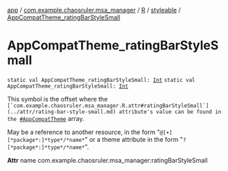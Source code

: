 [app](../../../index.md) / [com.example.chaosruler.msa_manager](../../index.md) / [R](../index.md) / [styleable](index.md) / [AppCompatTheme_ratingBarStyleSmall](.)

# AppCompatTheme_ratingBarStyleSmall

`static val AppCompatTheme_ratingBarStyleSmall: `[`Int`](https://kotlinlang.org/api/latest/jvm/stdlib/kotlin/-int/index.html)
`static val AppCompatTheme_ratingBarStyleSmall: `[`Int`](https://kotlinlang.org/api/latest/jvm/stdlib/kotlin/-int/index.html)

This symbol is the offset where the ``[`com.example.chaosruler.msa_manager.R.attr#ratingBarStyleSmall`](../attr/rating-bar-style-small.md) attribute's value can be found in the ``[`#AppCompatTheme`](-app-compat-theme.md) array.

May be a reference to another resource, in the form "`@[+][*package*:]*type*/*name*`" or a theme attribute in the form "`?[*package*:]*type*/*name*`".

**Attr**
name com.example.chaosruler.msa_manager:ratingBarStyleSmall

